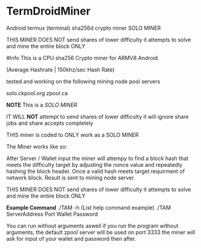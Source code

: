 # TermDroidMiner
Android termux (terminal) sha256d crypto miner
SOLO MINER

THIS MINER DOES NOT send shares of lower difficulty it attempts to solve and mine the entire block ONLY



#Info
This is a CPU sha256 Crypto miner for ARMV8 Android.

(Average Hashrate | 150khz/sec Hash Rate)

tested and working on the following mining node pool servers

solo.ckpool.org
zpool.ca


**NOTE**
This is a *SOLO MINER*

IT WILL **NOT** attempt to send shares of lower difficulty it will ignore
share jobs and share accepts completely


THIS miner is coded to ONLY work as a SOLO MINER

The Miner works like so:

After Server / Wallet input the miner will attempy to find a block hash that meets the difficulty target by adjusting the nonce value and repeatedly hashing the block header. Once a valid hash meets target requirment of network block. Result
is sent to mining node server.

THIS MINER DOES NOT send shares of lower difficulty it attempts to solve and mine the entire block ONLY

**Example Command**
./TAM -h   (List help command example)
./TAM ServerAddress Port Wallet Password

You can run without arguments aswell
if you run the program without arguments, the default zpool server will be used on port 3333
the miner will ask for input of your wallet and password then after.
